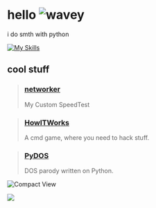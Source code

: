 # hello ![wavey](https://raw.githubusercontent.com/FragileDeviations/FragileDeviations/main/wavey.gif)
i do smth with python

[![My Skills](https://skillicons.dev/icons?i=html,css,python,bash,md)](https://skillicons.dev)

## cool stuff
> ### [networker](https://github.com/yaragirodev/networker)
> 
> My Custom SpeedTest

> ### [HowITWorks](https://github.com/portalius-dev/HowITWorks)
>
> A cmd game, where you need to hack stuff.

> ### [PyDOS](https://github.com/HOROSHIY-DEV/PyDOS)
>
> DOS parody written on Python.

<p>
  <img src="https://github-readme-stats.vercel.app/api/top-langs/?username=yaragirodev&langs_count=15&theme=transparent&layout=compact&hide_border=true&locale=en&hide=html&custom_title=CompactView" alt="Compact View"/>
</p>

![](https://count.getloli.com/get/@yaragirodev.github.readme)
